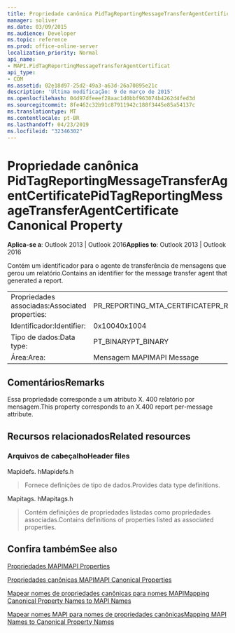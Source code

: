 ```yaml
---
title: Propriedade canônica PidTagReportingMessageTransferAgentCertificate
manager: soliver
ms.date: 03/09/2015
ms.audience: Developer
ms.topic: reference
ms.prod: office-online-server
localization_priority: Normal
api_name:
- MAPI.PidTagReportingMessageTransferAgentCertificat
api_type:
- COM
ms.assetid: 02e18d97-25d2-49a3-a63d-26a70895e21c
description: 'Última modificação: 9 de março de 2015'
ms.openlocfilehash: 04d97dfeeef28aac1d0bbf963074b4262d4fed3d
ms.sourcegitcommit: 8fe462c32b91c87911942c188f3445e85a54137c
ms.translationtype: MT
ms.contentlocale: pt-BR
ms.lasthandoff: 04/23/2019
ms.locfileid: "32346302"
---
```

# <a name="pidtagreportingmessagetransferagentcertificate-canonical-property"></a><span data-ttu-id="91754-103">Propriedade canônica PidTagReportingMessageTransferAgentCertificate</span><span class="sxs-lookup"><span data-stu-id="91754-103">PidTagReportingMessageTransferAgentCertificate Canonical Property</span></span>

  
  
<span data-ttu-id="91754-104">**Aplica-se a**: Outlook 2013 | Outlook 2016</span><span class="sxs-lookup"><span data-stu-id="91754-104">**Applies to**: Outlook 2013 | Outlook 2016</span></span> 
  
<span data-ttu-id="91754-105">Contém um identificador para o agente de transferência de mensagens que gerou um relatório.</span><span class="sxs-lookup"><span data-stu-id="91754-105">Contains an identifier for the message transfer agent that generated a report.</span></span>
  
|||
|:-----|:-----|
|<span data-ttu-id="91754-106">Propriedades associadas:</span><span class="sxs-lookup"><span data-stu-id="91754-106">Associated properties:</span></span>  <br/> |<span data-ttu-id="91754-107">PR_REPORTING_MTA_CERTIFICATE</span><span class="sxs-lookup"><span data-stu-id="91754-107">PR_REPORTING_MTA_CERTIFICATE</span></span>  <br/> |
|<span data-ttu-id="91754-108">Identificador:</span><span class="sxs-lookup"><span data-stu-id="91754-108">Identifier:</span></span>  <br/> |<span data-ttu-id="91754-109">0x1004</span><span class="sxs-lookup"><span data-stu-id="91754-109">0x1004</span></span>  <br/> |
|<span data-ttu-id="91754-110">Tipo de dados:</span><span class="sxs-lookup"><span data-stu-id="91754-110">Data type:</span></span>  <br/> |<span data-ttu-id="91754-111">PT_BINARY</span><span class="sxs-lookup"><span data-stu-id="91754-111">PT_BINARY</span></span>  <br/> |
|<span data-ttu-id="91754-112">Área:</span><span class="sxs-lookup"><span data-stu-id="91754-112">Area:</span></span>  <br/> |<span data-ttu-id="91754-113">Mensagem MAPI</span><span class="sxs-lookup"><span data-stu-id="91754-113">MAPI Message</span></span>  <br/> |
   
## <a name="remarks"></a><span data-ttu-id="91754-114">Comentários</span><span class="sxs-lookup"><span data-stu-id="91754-114">Remarks</span></span>

<span data-ttu-id="91754-115">Essa propriedade corresponde a um atributo X. 400 relatório por mensagem.</span><span class="sxs-lookup"><span data-stu-id="91754-115">This property corresponds to an X.400 report per-message attribute.</span></span>
  
## <a name="related-resources"></a><span data-ttu-id="91754-116">Recursos relacionados</span><span class="sxs-lookup"><span data-stu-id="91754-116">Related resources</span></span>

### <a name="header-files"></a><span data-ttu-id="91754-117">Arquivos de cabeçalho</span><span class="sxs-lookup"><span data-stu-id="91754-117">Header files</span></span>

<span data-ttu-id="91754-118">Mapidefs. h</span><span class="sxs-lookup"><span data-stu-id="91754-118">Mapidefs.h</span></span>
  
> <span data-ttu-id="91754-119">Fornece definições de tipo de dados.</span><span class="sxs-lookup"><span data-stu-id="91754-119">Provides data type definitions.</span></span>
    
<span data-ttu-id="91754-120">Mapitags. h</span><span class="sxs-lookup"><span data-stu-id="91754-120">Mapitags.h</span></span>
  
> <span data-ttu-id="91754-121">Contém definições de propriedades listadas como propriedades associadas.</span><span class="sxs-lookup"><span data-stu-id="91754-121">Contains definitions of properties listed as associated properties.</span></span>
    
## <a name="see-also"></a><span data-ttu-id="91754-122">Confira também</span><span class="sxs-lookup"><span data-stu-id="91754-122">See also</span></span>



[<span data-ttu-id="91754-123">Propriedades MAPI</span><span class="sxs-lookup"><span data-stu-id="91754-123">MAPI Properties</span></span>](mapi-properties.md)
  
[<span data-ttu-id="91754-124">Propriedades canônicas MAPI</span><span class="sxs-lookup"><span data-stu-id="91754-124">MAPI Canonical Properties</span></span>](mapi-canonical-properties.md)
  
[<span data-ttu-id="91754-125">Mapear nomes de propriedades canônicas para nomes MAPI</span><span class="sxs-lookup"><span data-stu-id="91754-125">Mapping Canonical Property Names to MAPI Names</span></span>](mapping-canonical-property-names-to-mapi-names.md)
  
[<span data-ttu-id="91754-126">Mapear nomes MAPI para nomes de propriedades canônicas</span><span class="sxs-lookup"><span data-stu-id="91754-126">Mapping MAPI Names to Canonical Property Names</span></span>](mapping-mapi-names-to-canonical-property-names.md)

